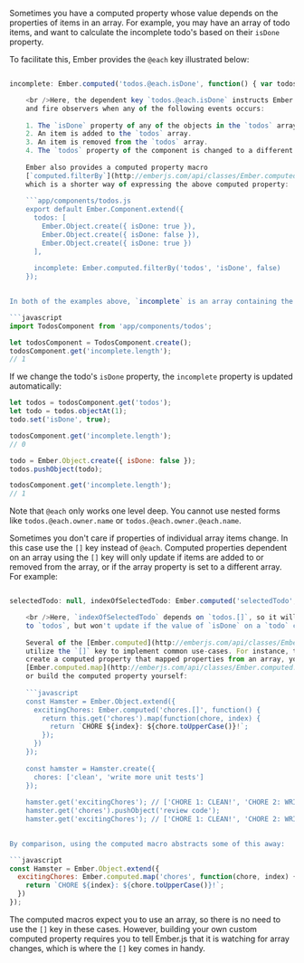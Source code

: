 Sometimes you have a computed property whose value depends on the properties of items in an array. For example, you may have an array of todo items, and want to calculate the incomplete todo's based on their `isDone` property.

To facilitate this, Ember provides the `@each` key illustrated below:

```app/components/todos.js export default Ember.Component.extend({ todos: [ Ember.Object.create({ isDone: true }), Ember.Object.create({ isDone: false }), Ember.Object.create({ isDone: true }) ],

incomplete: Ember.computed('todos.@each.isDone', function() { var todos = this.get('todos'); return todos.filterBy('isDone', false); }) });

    <br />Here, the dependent key `todos.@each.isDone` instructs Ember.js to update bindings
    and fire observers when any of the following events occurs:
    
    1. The `isDone` property of any of the objects in the `todos` array changes.
    2. An item is added to the `todos` array.
    3. An item is removed from the `todos` array.
    4. The `todos` property of the component is changed to a different array.
    
    Ember also provides a computed property macro
    [`computed.filterBy`](http://emberjs.com/api/classes/Ember.computed.html#method_filterBy),
    which is a shorter way of expressing the above computed property:
    
    ```app/components/todos.js
    export default Ember.Component.extend({
      todos: [
        Ember.Object.create({ isDone: true }),
        Ember.Object.create({ isDone: false }),
        Ember.Object.create({ isDone: true })
      ],
    
      incomplete: Ember.computed.filterBy('todos', 'isDone', false)
    });
    

In both of the examples above, `incomplete` is an array containing the single incomplete todo:

```javascript
import TodosComponent from 'app/components/todos';

let todosComponent = TodosComponent.create();
todosComponent.get('incomplete.length');
// 1
```

If we change the todo's `isDone` property, the `incomplete` property is updated automatically:

```javascript
let todos = todosComponent.get('todos');
let todo = todos.objectAt(1);
todo.set('isDone', true);

todosComponent.get('incomplete.length');
// 0

todo = Ember.Object.create({ isDone: false });
todos.pushObject(todo);

todosComponent.get('incomplete.length');
// 1
```

Note that `@each` only works one level deep. You cannot use nested forms like `todos.@each.owner.name` or `todos.@each.owner.@each.name`.

Sometimes you don't care if properties of individual array items change. In this case use the `[]` key instead of `@each`. Computed properties dependent on an array using the `[]` key will only update if items are added to or removed from the array, or if the array property is set to a different array. For example:

```app/components/todos.js export default Ember.Component.extend({ todos: [ Ember.Object.create({ isDone: true }), Ember.Object.create({ isDone: false }), Ember.Object.create({ isDone: true }) ],

selectedTodo: null, indexOfSelectedTodo: Ember.computed('selectedTodo', 'todos.[]', function() { return this.get('todos').indexOf(this.get('selectedTodo')); }) });

    <br />Here, `indexOfSelectedTodo` depends on `todos.[]`, so it will update if we add an item
    to `todos`, but won't update if the value of `isDone` on a `todo` changes.
    
    Several of the [Ember.computed](http://emberjs.com/api/classes/Ember.computed.html) macros
    utilize the `[]` key to implement common use-cases. For instance, to
    create a computed property that mapped properties from an array, you could use
    [Ember.computed.map](http://emberjs.com/api/classes/Ember.computed.html#method_map)
    or build the computed property yourself:
    
    ```javascript
    const Hamster = Ember.Object.extend({
      excitingChores: Ember.computed('chores.[]', function() {
        return this.get('chores').map(function(chore, index) {
          return `CHORE ${index}: ${chore.toUpperCase()}!`;
        });
      })
    });
    
    const hamster = Hamster.create({
      chores: ['clean', 'write more unit tests']
    });
    
    hamster.get('excitingChores'); // ['CHORE 1: CLEAN!', 'CHORE 2: WRITE MORE UNIT TESTS!']
    hamster.get('chores').pushObject('review code');
    hamster.get('excitingChores'); // ['CHORE 1: CLEAN!', 'CHORE 2: WRITE MORE UNIT TESTS!', 'CHORE 3: REVIEW CODE!']
    

By comparison, using the computed macro abstracts some of this away:

```javascript
const Hamster = Ember.Object.extend({
  excitingChores: Ember.computed.map('chores', function(chore, index) {
    return `CHORE ${index}: ${chore.toUpperCase()}!`;
  })
});
```

The computed macros expect you to use an array, so there is no need to use the `[]` key in these cases. However, building your own custom computed property requires you to tell Ember.js that it is watching for array changes, which is where the `[]` key comes in handy.